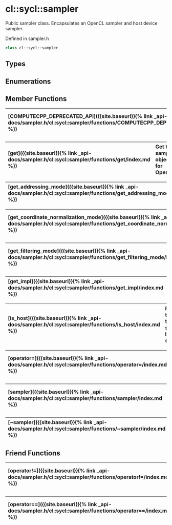 ---
---
# cl::sycl::sampler

Public sampler class. Encapsulates an OpenCL sampler and host device sampler. 

Defined in sampler.h

```cpp
class cl::sycl::sampler
```

## Types

## Enumerations

## Member Functions

| [COMPUTECPP_DEPRECATED_API]({{site.baseurl}}{% link _api-docs/sampler.h/cl::sycl::sampler/functions/COMPUTECPP_DEPRECATED_API/index.md %}) | This member has (2) overloads |
| :--- | :--- |

| [get]({{site.baseurl}}{% link _api-docs/sampler.h/cl::sycl::sampler/functions/get/index.md %}) | Get the sampler object for OpenCL.  |
| :--- | :--- |

| [get_addressing_mode]({{site.baseurl}}{% link _api-docs/sampler.h/cl::sycl::sampler/functions/get_addressing_mode/index.md %}) | Get the addressing mode.  |
| :--- | :--- |

| [get_coordinate_normalization_mode]({{site.baseurl}}{% link _api-docs/sampler.h/cl::sycl::sampler/functions/get_coordinate_normalization_mode/index.md %}) | Get the coordinate normalization mode.  |
| :--- | :--- |

| [get_filtering_mode]({{site.baseurl}}{% link _api-docs/sampler.h/cl::sycl::sampler/functions/get_filtering_mode/index.md %}) | Get the filter mode.  |
| :--- | :--- |

| [get_impl]({{site.baseurl}}{% link _api-docs/sampler.h/cl::sycl::sampler/functions/get_impl/index.md %}) | Get implementation object.  |
| :--- | :--- |

| [is_host]({{site.baseurl}}{% link _api-docs/sampler.h/cl::sycl::sampler/functions/is_host/index.md %}) | Returns true if this sampler is a host sampler.  |
| :--- | :--- |

| [operator=]({{site.baseurl}}{% link _api-docs/sampler.h/cl::sycl::sampler/functions/operator=/index.md %}) | This member has (2) overloads |
| :--- | :--- |

| [sampler]({{site.baseurl}}{% link _api-docs/sampler.h/cl::sycl::sampler/functions/sampler/index.md %}) | This member has (3) overloads |
| :--- | :--- |

| [~sampler]({{site.baseurl}}{% link _api-docs/sampler.h/cl::sycl::sampler/functions/~sampler/index.md %}) | Default destructor.  |
| :--- | :--- |


## Friend Functions

| [operator!=]({{site.baseurl}}{% link _api-docs/sampler.h/cl::sycl::sampler/functions/operator!=/index.md %}) | Determines if lhs and rhs are not equal.  |
| :--- | :--- |

| [operator==]({{site.baseurl}}{% link _api-docs/sampler.h/cl::sycl::sampler/functions/operator==/index.md %}) | Determines if lhs and rhs are equal.  |
| :--- | :--- |

